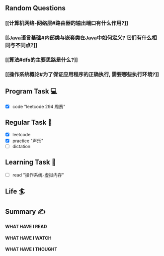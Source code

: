 ## Random Questions
### [[计算机网络-网络层#路由器的输出端口有什么作用?]]

### [[Java语言基础#内部类与嵌套类在Java中如何定义? 它们有什么相同与不同点?]]

### [[算法#dfs的主要思路是什么?]]

### [[操作系统概论#为了保证应用程序的正确执行, 需要哪些执行环境?]]



## Program Task  💻
- [x] code "leetcode 294 周赛"
## Regular Task  🤡
- [x] leetcode
- [x] practice "声乐"
- [ ] dictation

## Learning Task 🎯
- [ ] read "操作系统-虚拟内存"
## Life 🏄

## Summary ✍
####  WHAT HAVE I READ

#### WHAT HAVE I WATCH

#### WHAT HAVE I THOUGHT
